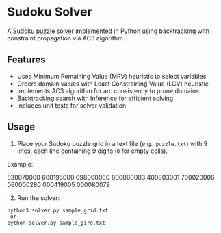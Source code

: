 # Sudoku Solver

A Sudoku puzzle solver implemented in Python using backtracking with constraint propagation via AC3 algorithm.

## Features

- Uses Minimum Remaining Value (MRV) heuristic to select variables
- Orders domain values with Least Constraining Value (LCV) heuristic
- Implements AC3 algorithm for arc consistency to prune domains
- Backtracking search with inference for efficient solving
- Includes unit tests for solver validation

## Usage

1. Place your Sudoku puzzle grid in a text file (e.g., `puzzle.txt`) with 9 lines, each line containing 9 digits (`0` for empty cells).

Example:

530070000
600195000
098000060
800060003
400803001
700020006
060000280
000419005
000080079

2. Run the solver:

```bash
python3 solver.py sample_grid.txt
 or
python solver.py sample_gird.txt
